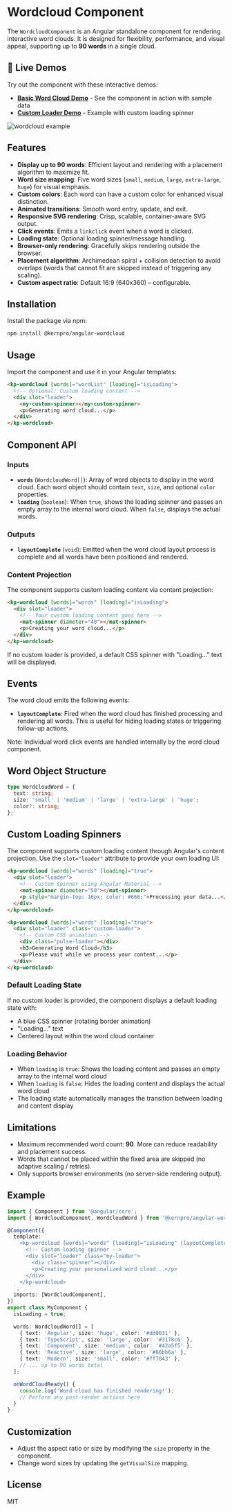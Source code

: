 # Wordcloud Component

The `WordcloudComponent` is an Angular standalone component for rendering interactive word clouds. It is designed for flexibility, performance, and visual appeal, supporting up to **90 words** in a single cloud.

## 🚀 Live Demos

Try out the component with these interactive demos:

- **[Basic Word Cloud Demo](https://kern.pro/en/wordcloud/test)** - See the component in action with sample data
- **[Custom Loader Demo](https://kern.pro/en/wordcloud/test-custom-loader)** - Example with custom loading spinner

![wordcloud example](image.png)

## Features

- **Display up to 90 words**: Efficient layout and rendering with a placement algorithm to maximize fit.
- **Word size mapping**: Five word sizes (`small`, `medium`, `large`, `extra-large`, `huge`) for visual emphasis.
- **Custom colors**: Each word can have a custom color for enhanced visual distinction.
- **Animated transitions**: Smooth word entry, update, and exit.
- **Responsive SVG rendering**: Crisp, scalable, container‑aware SVG output.
- **Click events**: Emits a `linkclick` event when a word is clicked.
- **Loading state**: Optional loading spinner/message handling.
- **Browser-only rendering**: Gracefully skips rendering outside the browser.
- **Placement algorithm**: Archimedean spiral + collision detection to avoid overlaps (words that cannot fit are skipped instead of triggering any scaling).
- **Custom aspect ratio**: Default 16:9 (640x360) – configurable.

## Installation

Install the package via npm:

```bash
npm install @kernpro/angular-wordcloud
```

## Usage

Import the component and use it in your Angular templates:

```html
<kp-wordcloud [words]="wordList" [loading]="isLoading">
  <!-- Optional: Custom loading content -->
  <div slot="loader">
    <my-custom-spinner></my-custom-spinner>
    <p>Generating word cloud...</p>
  </div>
</kp-wordcloud>
```

## Component API

### Inputs

- **`words`** (`WordcloudWord[]`): Array of word objects to display in the word cloud. Each word object should contain `text`, `size`, and optional `color` properties.
- **`loading`** (`boolean`): When `true`, shows the loading spinner and passes an empty array to the internal word cloud. When `false`, displays the actual words.

### Outputs

- **`layoutComplete`** (`void`): Emitted when the word cloud layout process is complete and all words have been positioned and rendered.

### Content Projection

The component supports custom loading content via content projection:

```html
<kp-wordcloud [words]="words" [loading]="isLoading">
  <div slot="loader">
    <!-- Your custom loading content goes here -->
    <mat-spinner diameter="40"></mat-spinner>
    <p>Creating your word cloud...</p>
  </div>
</kp-wordcloud>
```

If no custom loader is provided, a default CSS spinner with "Loading..." text will be displayed.

## Events

The word cloud emits the following events:

- **`layoutComplete`**: Fired when the word cloud has finished processing and rendering all words. This is useful for hiding loading states or triggering follow-up actions.

Note: Individual word click events are handled internally by the word cloud component.

## Word Object Structure

```typescript
type WordcloudWord = {
  text: string;
  size: 'small' | 'medium' | 'large' | 'extra-large' | 'huge';
  color?: string;
};
```

## Custom Loading Spinners

The component supports custom loading content through Angular's content projection. Use the `slot="loader"` attribute to provide your own loading UI:

```html
<kp-wordcloud [words]="words" [loading]="true">
  <div slot="loader">
    <!-- Custom spinner using Angular Material -->
    <mat-spinner diameter="50"></mat-spinner>
    <p style="margin-top: 16px; color: #666;">Processing your data...</p>
  </div>
</kp-wordcloud>
```

```html
<kp-wordcloud [words]="words" [loading]="true">
  <div slot="loader" class="custom-loader">
    <!-- Custom CSS animation -->
    <div class="pulse-loader"></div>
    <h3>Generating Word Cloud</h3>
    <p>Please wait while we process your content...</p>
  </div>
</kp-wordcloud>
```

### Default Loading State

If no custom loader is provided, the component displays a default loading state with:

- A blue CSS spinner (rotating border animation)
- "Loading..." text
- Centered layout within the word cloud container

### Loading Behavior

- When `loading` is `true`: Shows the loading content and passes an empty array to the internal word cloud
- When `loading` is `false`: Hides the loading content and displays the actual word cloud
- The loading state automatically manages the transition between loading and content display

## Limitations

- Maximum recommended word count: **90**. More can reduce readability and placement success.
- Words that cannot be placed within the fixed area are skipped (no adaptive scaling / retries).
- Only supports browser environments (no server-side rendering output).

## Example

```typescript
import { Component } from '@angular/core';
import { WordcloudComponent, WordcloudWord } from '@kernpro/angular-wordcloud';

@Component({
  template: `
    <kp-wordcloud [words]="words" [loading]="isLoading" (layoutComplete)="onWordCloudReady()">
      <!-- Custom loading spinner -->
      <div slot="loader" class="my-loader">
        <div class="spinner"></div>
        <p>Creating your personalized word cloud...</p>
      </div>
    </kp-wordcloud>
  `,
  imports: [WordcloudComponent],
})
export class MyComponent {
  isLoading = true;

  words: WordcloudWord[] = [
    { text: 'Angular', size: 'huge', color: '#dd0031' },
    { text: 'TypeScript', size: 'large', color: '#3178c6' },
    { text: 'Component', size: 'medium', color: '#42a5f5' },
    { text: 'Reactive', size: 'large', color: '#66bb6a' },
    { text: 'Modern', size: 'small', color: '#ff7043' },
    // ... up to 90 words total
  ];

  onWordCloudReady() {
    console.log('Word cloud has finished rendering!');
    // Perform any post-render actions here
  }
}
```

## Customization

- Adjust the aspect ratio or size by modifying the `size` property in the component.
- Change word sizes by updating the `getVisualSize` mapping.

## License

MIT
